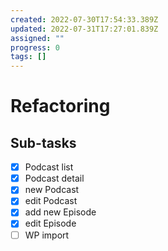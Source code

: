 ```yaml
---
created: 2022-07-30T17:54:33.389Z
updated: 2022-07-31T17:27:01.839Z
assigned: ""
progress: 0
tags: []
---
```


# Refactoring

## Sub-tasks

- [x] Podcast list
- [x] Podcast detail
- [x] new Podcast
- [x] edit Podcast
- [x] add new Episode
- [x] edit Episode
- [ ] WP import
